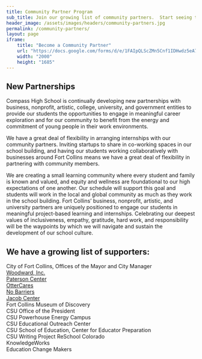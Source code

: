 ```yaml
---
title: Community Partner Program
sub_title: Join our growing list of community partners.  Start seeing the benefit of working with our students today.
header_image: /assets/images/headers/community-partners.jpg
permalink: /community-partners/
layout: page
iframe:
    title: "Become a Community Partner"
    url: "https://docs.google.com/forms/d/e/1FAIpQLScZMn5Cnf1IDHwdz5eA7QRke8gcDM3esPJtWB8q3-8Wuu36tA/viewform?embedded=true"
    width: "2000" 
    height: "1685"
---
```

## New Partnerships

Compass High School is continually developing new partnerships with business, nonprofit, artistic, college, university, and government entities to provide our students the opportunities to engage in meaningful career exploration and for our community to benefit from the energy and commitment of young people in their work environments.

We have a great deal of flexibility in arranging internships with our community partners. Inviting startups to share in co-working spaces in our school building, and having our students working collaboratively with businesses around Fort Collins means we have a great deal of flexibility in partnering with community members.

We are creating a small learning community where every student and family is known and valued, and equity and wellness are foundational to our high expectations of one another. Our schedule will support this goal and students will work in the local and global community as much as they work in the school building. Fort Collins’ business, nonprofit, artistic, and university partners are uniquely positioned to engage our students in meaningful project-based learning and internships. Celebrating our deepest values of inclusiveness, empathy, gratitude, hard work, and responsibility will be the waypoints by which we will navigate and sustain the development of our school culture.

## We have a growing list of supporters:

City of Fort Collins, Offices of the Mayor and City Manager
<br>[Woodward, Inc.](http://www.woodward.com/interngradopportunities.aspx)
<br>[Paterson Center](https://patersoncenter.com/stratop-strategic-planning/)
<br>[OtterCares](http://www.ottercares.org/)
<br>[No Barriers](http://www.nobarriersusa.org/)
<br>[Jacob Center](http://www.jacobcenter.org/)
<br>Fort Collins Museum of Discovery
<br>CSU Office of the President
<br>CSU Powerhouse Energy Campus
<br>CSU Educational Outreach Center
<br>CSU School of Education, Center for Educator Preparation
<br>CSU Writing Project ReSchool Colorado
<br>KnowledgeWorks
<br>Education Change Makers